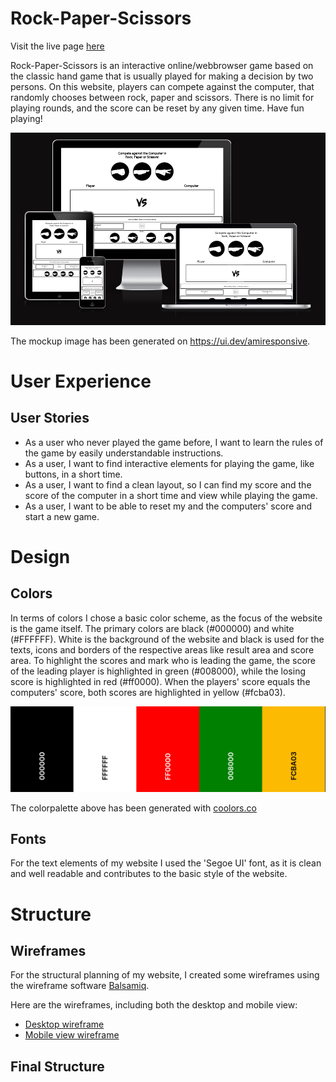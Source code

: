 # Rock-Paper-Scissors
Visit the live page [here](https://herfri.github.io/rock-paper-scissors/)

Rock-Paper-Scissors is an interactive online/webbrowser game based on the classic hand game that is usually played for making a decision by two persons. On this website, players can compete against the computer, that randomly chooses between rock, paper and scissors. There is no limit for playing rounds, and the score can be reset by any given time. Have fun playing!

![mockup](https://github.com/HerFri/rock-paper-scissors/blob/main/readmeimages/mockup.PNG?raw=true)

The mockup image has been generated on https://ui.dev/amiresponsive.

# User Experience
## User Stories
* As a user who never played the game before, I want to learn the rules of the game by easily understandable instructions.
* As a user, I want to find interactive elements for playing the game, like buttons, in a short time.
* As a user, I want to find a clean layout, so I can find  my score and the score of the computer in a short time and view while playing the game.
* As a user, I want to be able to reset my and the computers' score and start a new game. 

# Design
## Colors
In terms of colors I chose a basic color scheme, as the focus of the website is the game itself. The primary colors are black (#000000) and white (#FFFFFF). White is the background of the website and black is used for the texts, icons and borders of the respective areas like result area and score area. To highlight the scores and mark who is leading the game, the score of the leading player is highlighted in green (#008000), while the losing score is highlighted in red (#ff0000). When the players' score equals the computers' score, both scores are highlighted in yellow (#fcba03).

![colorpalette](https://github.com/HerFri/rock-paper-scissors/blob/main/readmeimages/colorpalette.png?raw=true)

The colorpalette above has been generated with [coolors.co](https://coolors.co/000000-ffffff-ff0000-008000-fcba03)

## Fonts
For the text elements of my website I used the 'Segoe UI' font, as it is clean and well readable and contributes to the basic style of the website.

# Structure
## Wireframes
For the structural planning of my website, I created some wireframes using the wireframe software [Balsamiq](https://balsamiq.com/).

Here are the wireframes, including both the desktop and mobile view:

* [Desktop wireframe]()
* [Mobile view wireframe]()



## Final Structure